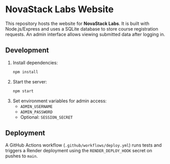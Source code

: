 # NovaStack Labs Website

This repository hosts the website for **NovaStack Labs**. It is built with Node.js/Express and uses a SQLite database to store course registration requests. An admin interface allows viewing submitted data after logging in.

## Development

1. Install dependencies:
   ```bash
   npm install
   ```
2. Start the server:
   ```bash
   npm start
   ```
3. Set environment variables for admin access:
   - `ADMIN_USERNAME`
   - `ADMIN_PASSWORD`
   - Optional: `SESSION_SECRET`

## Deployment

A GitHub Actions workflow (`.github/workflows/deploy.yml`) runs tests and triggers a Render deployment using the `RENDER_DEPLOY_HOOK` secret on pushes to `main`.
